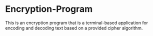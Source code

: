 # Encryption-Program
This is an encryption program that is a terminal-based application for encoding and decoding text based on a provided cipher algorithm.
